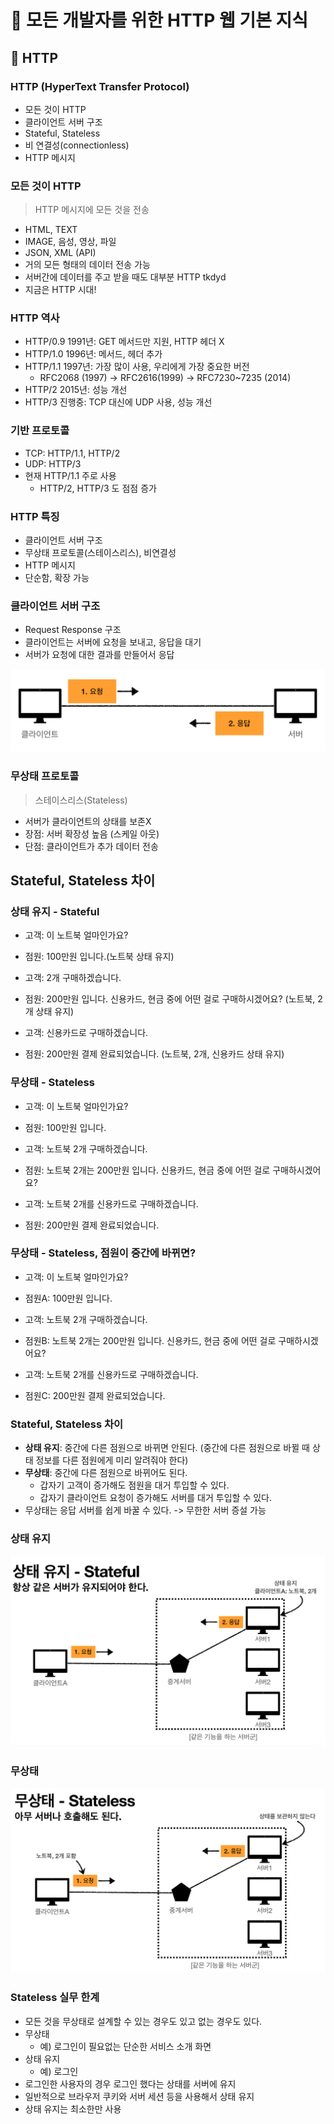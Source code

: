# :book: 모든 개발자를 위한 HTTP 웹 기본 지식

## :pushpin: HTTP

### HTTP (HyperText Transfer Protocol)

- 모든 것이 HTTP
- 클라이언트 서버 구조
- Stateful, Stateless
- 비 연결성(connectionless)
- HTTP 메시지

### 모든 것이 HTTP
> HTTP 메시지에 모든 것을 전송

- HTML, TEXT
- IMAGE, 음성, 영상, 파일
- JSON, XML (API)
- 거의 모든 형태의 데이터 전송 가능
- 서버간에 데이터를 주고 받을 때도 대부분 HTTP tkdyd
- 지금은 HTTP 시대!


### HTTP 역사
- HTTP/0.9 1991년: GET 메서드만 지원, HTTP 헤더 X
- HTTP/1.0 1996년: 메서드, 헤더 추가
- HTTP/1.1 1997년: 가장 많이 사용, 우리에게 가장 중요한 버전
  - RFC2068 (1997) -> RFC2616(1999) -> RFC7230~7235 (2014)
- HTTP/2 2015년: 성능 개선
- HTTP/3 진행중: TCP 대신에 UDP 사용, 성능 개선


### 기반 프로토콜
- TCP: HTTP/1.1, HTTP/2
- UDP: HTTP/3
- 현재 HTTP/1.1 주로 사용
  - HTTP/2, HTTP/3 도 점점 증가

### HTTP 특징
- 클라이언트 서버 구조
- 무상태 프로토콜(스테이스리스), 비연결성
- HTTP 메시지
- 단순함, 확장 가능

### 클라이언트 서버 구조
- Request Response 구조
- 클라이언트는 서버에 요청을 보내고, 응답을 대기
- 서버가 요청에 대한 결과를 만들어서 응답

![](./images/클라이언트서버구조.png)

### 무상태 프로토콜 
> 스테이스리스(Stateless)

- 서버가 클라이언트의 상태를 보존X
- 장점: 서버 확장성 높음 (스케일 아웃)
- 단점: 클라이언트가 추가 데이터 전송

## Stateful, Stateless 차이

### 상태 유지 - Stateful

- 고객: 이 노트북 얼마인가요?
- 점원: 100만원 입니다.(노트북 상태 유지)

- 고객: 2개 구매하겠습니다.
- 점원: 200만원 입니다. 신용카드, 현금 중에 어떤 걸로 구매하시겠어요? (노트북, 2개 상태 유지)

- 고객: 신용카드로 구매하겠습니다.
- 점원: 200만원 결제 완료되었습니다. (노트북, 2개, 신용카드 상태 유지)

### 무상태 - Stateless

- 고객: 이 노트북 얼마인가요?
- 점원: 100만원 입니다.

- 고객: 노트북 2개 구매하겠습니다.
- 점원: 노트북 2개는 200만원 입니다. 신용카드, 현금 중에 어떤 걸로 구매하시겠어요?

- 고객: 노트북 2개를 신용카드로 구매하겠습니다.
- 점원: 200만원 결제 완료되었습니다.


### 무상태 - Stateless, 점원이 중간에 바뀌면?

- 고객: 이 노트북 얼마인가요?
- 점원A: 100만원 입니다.

- 고객: 노트북 2개 구매하겠습니다.
- 점원B: 노트북 2개는 200만원 입니다. 신용카드, 현금 중에 어떤 걸로 구매하시겠어요?

- 고객: 노트북 2개를 신용카드로 구매하겠습니다.
- 점원C: 200만원 결제 완료되었습니다.

### Stateful, Stateless 차이

- **상태 유지**: 중간에 다른 점원으로 바뀌면 안된다. (중간에 다른 점원으로 바뀔 때 상태 정보를 다른 점원에게 미리 알려줘야 한다)
- **무상태**: 중간에 다른 점원으로 바뀌어도 된다.
  - 갑자기 고객이 증가해도 점원을 대거 투입할 수 있다.
  - 갑자기 클라이언트 요청이 증가해도 서버를 대거 투입할 수 있다.
- 무상태는 응답 서버를 쉽게 바꿀 수 있다. -> 무한한 서버 증설 가능 

### 상태 유지 

![](./images/stateful.png)

### 무상태

![](./images/stateless.png)

### Stateless 실무 한계

- 모든 것을 무상태로 설계할 수 있는 경우도 있고 없는 경우도 있다.
- 무상태
  - 예) 로그인이 필요없는 단순한 서비스 소개 화면
- 상태 유지
  - 예) 로그인
- 로그인한 사용자의 경우 로그인 했다는 상태를 서버에 유지
- 일반적으로 브라우저 쿠키와 서버 세션 등을 사용해서 상태 유지
- 상태 유지는 최소한만 사용
